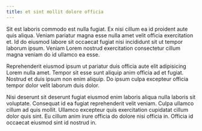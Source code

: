 ```yaml
---
title: et sint mollit dolore officia
---
```


Sit est laboris commodo est nulla fugiat. Ex nisi cillum ea id proident aute quis aliqua. Veniam pariatur magna esse nulla amet velit officia exercitation et. Id do eiusmod labore sit occaecat fugiat nisi incididunt sit ut tempor laborum ipsum. Veniam Lorem nostrud exercitation consectetur cillum magna veniam do id ullamco ea esse.

Reprehenderit eiusmod ipsum ut pariatur duis officia aute elit adipisicing Lorem nulla amet. Tempor sit esse sunt aliquip anim officia ad et fugiat. Nostrud et duis ipsum non enim aliquip. Do ipsum culpa excepteur officia tempor dolor velit laborum duis dolor.

Nisi deserunt sit deserunt fugiat eiusmod enim laboris aliqua nulla laboris sit voluptate. Consequat id ea fugiat reprehenderit velit veniam. Culpa ullamco cillum ad quis mollit. Ullamco excepteur quis exercitation cupidatat cillum dolor quis sint. Eu cillum anim irure officia do dolore nisi officia in. Officia id occaecat eiusmod sint id nostrud in.